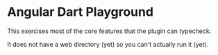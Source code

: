 # Angular Dart Playground

This exercises most of the core features that the plugin can typecheck.

It does not have a web directory (yet) so you can't actually run it (yet).
